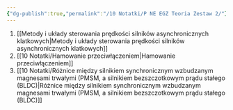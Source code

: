 ```yaml
---
{"dg-publish":true,"permalink":"/10 Notatki/P NE EGZ Teoria Zestaw 2/"}
---
```


1. [[Metody i układy sterowania prędkości silników asynchronicznych klatkowych\|Metody i układy sterowania prędkości silników asynchronicznych klatkowych]]
2. [[10 Notatki/Hamowanie przeciwłączeniem\|Hamowanie przeciwłączeniem]]
3. [[10 Notatki/Różnice między silnikiem synchronicznym wzbudzanym magnesami trwałymi (PMSM, a silnikiem bezszczotkowym prądu stałego (BLDC)\|Różnice między silnikiem synchronicznym wzbudzanym magnesami trwałymi (PMSM, a silnikiem bezszczotkowym prądu stałego (BLDC)]]